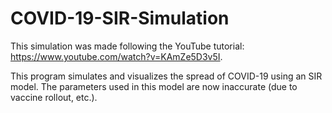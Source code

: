 # COVID-19-SIR-Simulation
This simulation was made following the YouTube tutorial: https://www.youtube.com/watch?v=KAmZe5D3v5I.

This program simulates and visualizes the spread of COVID-19 using an SIR model. The parameters used in this model are now inaccurate (due to vaccine rollout, etc.).

